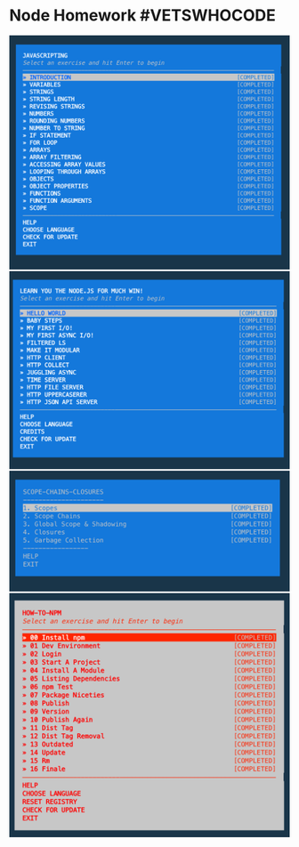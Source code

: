 # Node Homework #VETSWHOCODE

![Javascripting](./assets/javascripting.png)
![Javascripting](./assets/learnyounode.png)
![Javascripting](./assets/scope.png)
![Javascripting](./assets/npm.png)